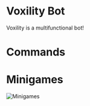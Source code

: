 # Voxility Bot
Voxility is a multifunctional bot!

# Commands

# Minigames
![Minigames](https://cdn.discordapp.com/attachments/700046499211378865/701490503857864764/minigames.png)
